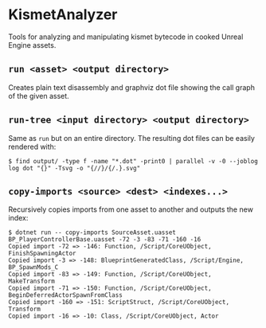# KismetAnalyzer
Tools for analyzing and manipulating kismet bytecode in cooked Unreal Engine
assets.

## `run <asset> <output directory>`
Creates plain text disassembly and graphviz dot file showing the call graph of
the given asset.

## `run-tree <input directory> <output directory>`
Same as `run` but on an entire directory. The resulting dot files can be easily
rendered with:

    $ find output/ -type f -name "*.dot" -print0 | parallel -v -0 --joblog log dot "{}" -Tsvg -o "{//}/{/.}.svg"

## `copy-imports <source> <dest> <indexes...>`
Recursively copies imports from one asset to another and outputs the new index:

    $ dotnet run -- copy-imports SourceAsset.uasset BP_PlayerControllerBase.uasset -72 -3 -83 -71 -160 -16
    Copied import -72 => -146: Function, /Script/CoreUObject, FinishSpawningActor
    Copied import -3 => -148: BlueprintGeneratedClass, /Script/Engine, BP_SpawnMods_C
    Copied import -83 => -149: Function, /Script/CoreUObject, MakeTransform
    Copied import -71 => -150: Function, /Script/CoreUObject, BeginDeferredActorSpawnFromClass
    Copied import -160 => -151: ScriptStruct, /Script/CoreUObject, Transform
    Copied import -16 => -10: Class, /Script/CoreUObject, Actor
